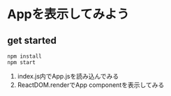 # Appを表示してみよう

## get started

```:js
npm install
npm start
```

1. index.js内でApp.jsを読み込んでみる
2. ReactDOM.renderでApp componentを表示してみる
